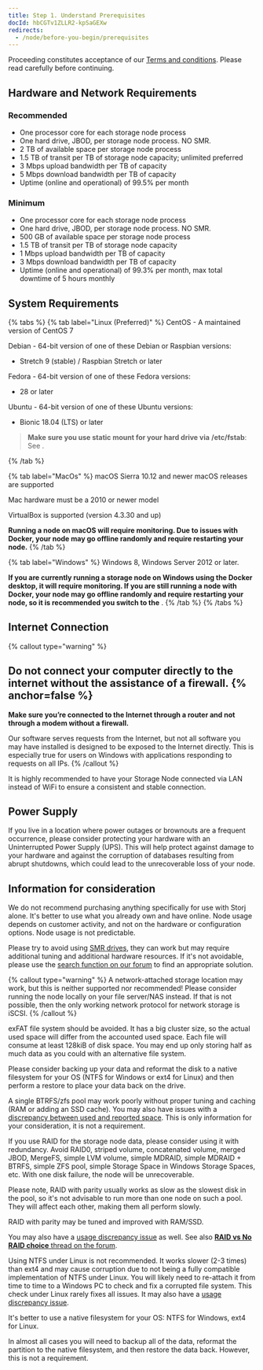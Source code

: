 ```yaml
---
title: Step 1. Understand Prerequisites
docId: hbCGTv1ZLLR2-kpSaGEXw
redirects:
  - /node/before-you-begin/prerequisites
---
```


Proceeding constitutes acceptance of our [Terms and conditions](https://www.storj.io/legal/supplier-terms-conditions). Please read carefully before continuing.

## Hardware and Network Requirements

### Recommended

* One processor core for each storage node process
* One hard drive, JBOD, per storage node process. NO SMR.
* 2 TB of available space per storage node process
* 1.5 TB of transit per TB of storage node capacity; unlimited preferred
* 3 Mbps upload bandwidth per TB of capacity
* 5 Mbps download bandwidth per TB of capacity
* Uptime (online and operational) of 99.5% per month

### Minimum

* One processor core for each storage node process
* One hard drive, JBOD, per storage node process. NO SMR.
* 500 GB of available space per storage node process
* 1.5 TB of transit per TB of storage node capacity
* 1 Mbps upload bandwidth per TB of capacity
* 3 Mbps download bandwidth per TB of capacity
* Uptime (online and operational) of 99.3% per month, max total downtime of 5 hours monthly

## System Requirements

{% tabs %}
{% tab label="Linux (Preferred)" %}
CentOS - A maintained version of CentOS 7

Debian - 64-bit version of one of these Debian or Raspbian versions:

- Stretch 9 (stable) / Raspbian Stretch or later

Fedora - 64-bit version of one of these Fedora versions:

- 28 or later

Ubuntu - 64-bit version of one of these Ubuntu versions:

- Bionic 18.04 (LTS) or later

> **Make sure you use static mount for your hard drive via**
> **/etc/fstab**:
> See [](docId:nZeFxmawYPdgkwUPy6f9s).

{% /tab %}

{% tab label="MacOs" %}
macOS Sierra 10.12 and newer macOS releases are supported

Mac hardware must be a 2010 or newer model

VirtualBox is supported (version 4.3.30 and up) 

**Running a node on macOS will require monitoring. Due to issues with Docker, your node may go offline randomly and require restarting your node.**
{% /tab %}

{% tab label="Windows" %}
Windows 8, Windows Server 2012 or later.

**If you are currently running a storage node on Windows using the Docker desktop, it will require monitoring. If you are still running a node with Docker, your node may go offline randomly and require restarting your node, so it is recommended you switch to the** [](docId:5shJebpS3baWj6LDV5ANQ).
[](docId:jA6Jl8XzCR1nc4_WyJj1a)
{% /tab %}
{% /tabs %}

## Internet Connection

{% callout type="warning"  %}

## **Do not connect your computer directly to the internet without the assistance of a firewall.** {% anchor=false %}

**Make sure you’re connected to the Internet through a router and not through a modem without a firewall.**

Our software serves requests from the Internet, but not all software you may have installed is designed to be exposed to the Internet directly. This is especially true for users on Windows with applications responding to requests on all IPs.
{% /callout %}

It is highly recommended to have your Storage Node connected via LAN instead of WiFi to ensure a consistent and stable connection.

## Power Supply

If you live in a location where power outages or brownouts are a frequent occurrence, please consider protecting your hardware with an Uninterrupted Power Supply (UPS). This will help protect against damage to your hardware and against the corruption of databases resulting from abrupt shutdowns, which could lead to the unrecoverable loss of your node.

## Information for consideration

We do not recommend purchasing anything specifically for use with Storj alone. It's better to use what you already own and have online.
Node usage depends on customer activity, and not on the hardware or configuration options.  Node usage is not predictable.

Please try to avoid using [SMR drives](https://forum.storj.io/t/psa-beware-of-hdd-manufacturers-submarining-smr-technology-in-hdds-without-any-public-mention/6003), they can work but may require additional tuning and additional hardware resources. If it's not avoidable, please use the [search function on our forum](https://forum.storj.io/search?q=smr) to find an appropriate solution.

{% callout type="warning"  %}
A network-attached storage location may work, but this is neither supported nor recommended!
Please consider running the node locally on your file server/NAS instead.
If that is not possible, then the only working network protocol for network storage is iSCSI.
{% /callout %}

exFAT file system should be avoided. It has a big cluster size, so the actual used space will differ from the accounted used space. Each file will consume at least 128kiB of disk space. You may end up only storing half as much data as you could with an alternative file system.

Please consider backing up your data and reformat the disk to a native filesystem for your OS (NTFS for Windows or ext4 for Linux) and then perform a restore to place your data back on the drive.

A single BTRFS/zfs pool may work poorly without proper tuning and caching (RAM or adding an SSD cache). You may also have issues with a [discrepancy between used and reported space](https://forum.storj.io/t/disk-usage-discrepancy/24715?u=alexey). This is only information for your consideration, it is not a requirement.

If you use RAID for the storage node data, please consider using it with redundancy.  Avoid RAID0, striped volume, concatenated volume, merged JBOD, MergeFS, simple LVM volume, simple MDRAID, simple MDRAID + BTRFS, simple ZFS pool, simple Storage Space in Windows Storage Spaces, etc.  With one disk failure, the node will be unrecoverable.

Please note, RAID with parity usually works as slow as the slowest disk in the pool, so it's not advisable to run more than one node on such a pool. They will affect each other, making them all perform slowly.

RAID with parity may be tuned and improved with RAM/SSD.

You may also have a [usage discrepancy issue](https://forum.storj.io/t/disk-usage-discrepancy/24715?u=alexey) as well.
See also [**RAID vs No RAID choice** thread on the forum](https://forum.storj.io/t/raid-vs-no-raid-choice/6776).

Using NTFS under Linux is not recommended.  It works slower (2-3 times) than ext4 and may cause corruption due to not being a fully compatible implementation of NTFS under Linux. You will likely need to re-attach it from time to time to a Windows PC to check and fix a corrupted file system.  This check under Linux rarely fixes all issues. It may also have a [usage discrepancy issue](https://forum.storj.io/t/disk-usage-discrepancy/24715?u=alexey).

It's better to use a native filesystem for your OS: NTFS for Windows, ext4 for Linux.

In almost all cases you will need to backup all of the data, reformat the partition to the native filesystem, and then restore the data back.
However, this is not a requirement.
